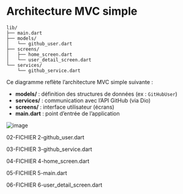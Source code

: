 # Architecture MVC simple

```
lib/
├── main.dart
├── models/
│   └── github_user.dart
├── screens/
│   ├── home_screen.dart
│   └── user_detail_screen.dart
└── services/
    └── github_service.dart
```

Ce diagramme reflète l’architecture MVC simple suivante :

* **models/** : définition des structures de données (ex : `GitHubUser`)
* **services/** : communication avec l’API GitHub (via Dio)
* **screens/** : interface utilisateur (écrans)
* **main.dart** : point d’entrée de l’application


![image](https://github.com/user-attachments/assets/b94148e7-a468-4307-b81a-6f28057dcafe)

02-FICHIER 2-github_user.dart

03-FICHIER 3-github_service.dart

04-FICHIER 4-home_screen.dart

05-FICHIER 5-main.dart

06-FICHIER 6-user_detail_screen.dart
